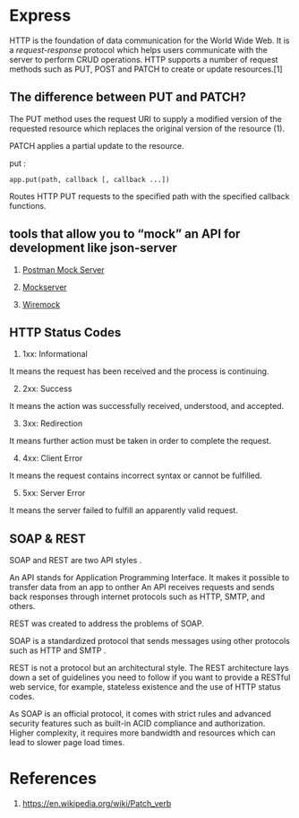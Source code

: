 # Express

HTTP is the foundation of data communication for the World Wide Web. It is a *request-response* protocol which helps users communicate with the server to perform CRUD operations. HTTP supports a number of request methods such as PUT, POST and PATCH to create or update resources.[1]


## The difference between PUT and PATCH?

The PUT method uses the request URI to supply a modified version of the requested resource which replaces the original version of the resource (1).

PATCH applies a partial update to the resource.


put :

```app.put(path, callback [, callback ...])```

Routes HTTP PUT requests to the specified path with the specified callback functions.

## tools that allow you to “mock” an API for development like json-server

1. [Postman Mock Server](https://learning.getpostman.com/docs/postman/mock-servers/setting-up-mock/)

2. [Mockserver](https://www.npmjs.com/package/mockserver)

3. [Wiremock](http://wiremock.org/)

## HTTP Status Codes

1. 1xx: Informational

It means the request has been received and the process is continuing.

2.	2xx: Success

It means the action was successfully received, understood, and accepted.

3.	3xx: Redirection

It means further action must be taken in order to complete the request.

4.	4xx: Client Error

It means the request contains incorrect syntax or cannot be fulfilled.

5.	5xx: Server Error

It means the server failed to fulfill an apparently valid request.


## SOAP & REST

SOAP and REST are two API styles .

An API stands for Application Programming Interface. It makes it possible to transfer data from an app to onther
An API receives requests and sends back responses through internet protocols such as HTTP, SMTP, and others.

REST was created to address the problems of SOAP.

SOAP is a standardized protocol that sends messages using other protocols such as HTTP and SMTP .

REST is not a protocol but an architectural style. The REST architecture lays down a set of guidelines you need to follow if you want to provide a RESTful web service, for example, stateless existence and the use of HTTP status codes.

As SOAP is an official protocol, it comes with strict rules and advanced security features such as built-in ACID compliance and authorization. Higher complexity, it requires more bandwidth and resources which can lead to slower page load times.







# References

1. https://en.wikipedia.org/wiki/Patch_verb




